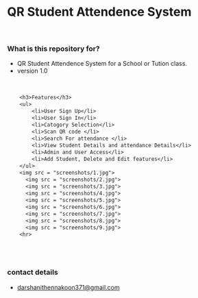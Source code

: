 <html>
    <head>    
    </head>
    <body>
        <h1>  QR Student Attendence System</h1>
        <br>
        <h3>What is this repository for?</h3>
        <ul>
            <li> QR Student Attendence System for a School or Tution class. </li>
            <li>version 1.0</li>
        </ul><br>
       
        <h3>Features</h3>
        <ul>
            <li>User Sign Up</li>
            <li>User Sign In</li>
            <li>Catogory Selection</li>
            <li>Scan QR code </li>
            <li>Search For attendance </li>
            <li>View Student Details and attendance Details</li>
            <li>Admin and User Access</li>
            <li>Add Student, Delete and Edit features</li>
        </ul>
        <img src = "screenshots/1.jpg">
          <img src = "screenshots/2.jpg">
          <img src = "screenshots/3.jpg">
          <img src = "screenshots/4.jpg">
          <img src = "screenshots/5.jpg">
          <img src = "screenshots/6.jpg">
          <img src = "screenshots/7.jpg">
          <img src = "screenshots/8.jpg">
          <img src = "screenshots/9.jpg">
        <hr>
        
        
  <br><br>
        <h3>contact details</h3>
        <ul>
            <li>darshanithennakoon371@gmail.com</li>
        </ul>
    </body>
</html>
